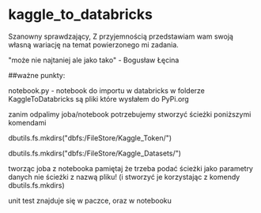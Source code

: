 # kaggle_to_databricks
Szanowny sprawdzający, 
  Z przyjemnością przedstawiam wam swoją własną wariację na temat powierzonego mi zadania.
  
  "może nie najtaniej ale jako tako" - Bogusław Łęcina

##ważne punkty:

notebook.py - notebook do importu w databricks
w folderze KaggleToDatabricks są pliki które wysłałem do PyPi.org

zanim odpalimy joba/notebook potrzebujemy stworzyć ścieżki poniższymi komendami

dbutils.fs.mkdirs("dbfs:/FileStore/Kaggle_Token/")

dbutils.fs.mkdirs("dbfs:/FileStore/Kaggle_Datasets/")

tworząc joba z notebooka pamiętaj że trzeba podać ścieżki jako parametry danych nie ścieżki z nazwą pliku! (i stworzyć je korzystając z komendy dbutils.fs.mkdirs)

unit test znajduje się w paczce, oraz w notebooku
